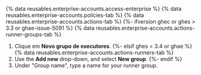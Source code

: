 {% data reusables.enterprise-accounts.access-enterprise %}
{% data reusables.enterprise-accounts.policies-tab %}
{% data reusables.enterprise-accounts.actions-tab %}
{%- ifversion ghec or ghes > 3.3 or ghae-issue-5091 %}
{% data reusables.enterprise-accounts.actions-runner-groups-tab %}
1. Clique em **Novo grupo de executores**.
{%- elsif ghes < 3.4 or ghae %}
{% data reusables.enterprise-accounts.actions-runners-tab %}
1. Use the **Add new** drop-down, and select **New group**.
{%- endif %}
1. Under "Group name", type a name for your runner group.
